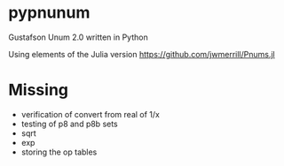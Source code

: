 # pypnunum
Gustafson Unum 2.0 written in Python

Using elements of the Julia version https://github.com/jwmerrill/Pnums.jl


# Missing

- verification of convert from real of 1/x
- testing of p8 and p8b sets
- sqrt
- exp
- storing the op tables
